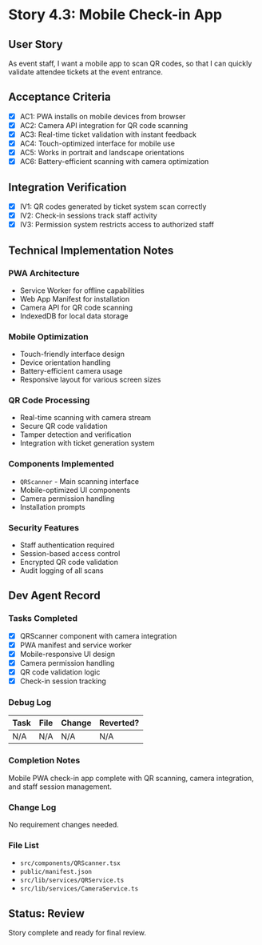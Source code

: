 # Story 4.3: Mobile Check-in App

## User Story

As event staff,
I want a mobile app to scan QR codes,
so that I can quickly validate attendee tickets at the event entrance.

## Acceptance Criteria

- [x] AC1: PWA installs on mobile devices from browser
- [x] AC2: Camera API integration for QR code scanning
- [x] AC3: Real-time ticket validation with instant feedback
- [x] AC4: Touch-optimized interface for mobile use
- [x] AC5: Works in portrait and landscape orientations
- [x] AC6: Battery-efficient scanning with camera optimization

## Integration Verification

- [x] IV1: QR codes generated by ticket system scan correctly
- [x] IV2: Check-in sessions track staff activity
- [x] IV3: Permission system restricts access to authorized staff

## Technical Implementation Notes

### PWA Architecture
- Service Worker for offline capabilities
- Web App Manifest for installation
- Camera API for QR code scanning
- IndexedDB for local data storage

### Mobile Optimization
- Touch-friendly interface design
- Device orientation handling
- Battery-efficient camera usage
- Responsive layout for various screen sizes

### QR Code Processing
- Real-time scanning with camera stream
- Secure QR code validation
- Tamper detection and verification
- Integration with ticket generation system

### Components Implemented
- `QRScanner` - Main scanning interface
- Mobile-optimized UI components
- Camera permission handling
- Installation prompts

### Security Features
- Staff authentication required
- Session-based access control
- Encrypted QR code validation
- Audit logging of all scans

## Dev Agent Record

### Tasks Completed
- [x] QRScanner component with camera integration
- [x] PWA manifest and service worker
- [x] Mobile-responsive UI design
- [x] Camera permission handling
- [x] QR code validation logic
- [x] Check-in session tracking

### Debug Log
| Task | File | Change | Reverted? |
|------|------|---------|----------|
| N/A | N/A | N/A | N/A |

### Completion Notes
Mobile PWA check-in app complete with QR scanning, camera integration, and staff session management.

### Change Log
No requirement changes needed.

### File List
- `src/components/QRScanner.tsx`
- `public/manifest.json`
- `src/lib/services/QRService.ts`
- `src/lib/services/CameraService.ts`

## Status: Review
Story complete and ready for final review.